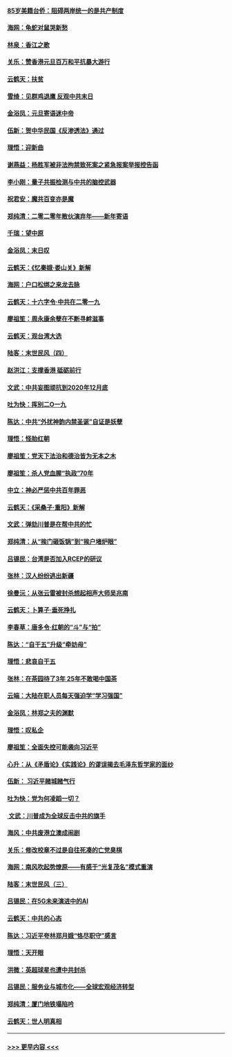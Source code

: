 #### [85岁美籍台侨：阻碍两岸统一的是共产制度](../pages/nsc993/n11765043.md?t=01040811) 
#### [海网：龟蛇对鼠哭新愁](../pages/nsc993/n11764895.md?t=01040811) 
#### [林泉：香江之歌](../pages/nsc993/n11764415.md?t=01040811) 
#### [关乐：赞香港元旦百万和平抗暴大游行](../pages/nsc993/n11764382.md?t=01040811) 
#### [云鹤天：扶贫](../pages/nsc993/n11764245.md?t=01040811) 
#### [雪绮：见群鸡退鹰  反观中共末日](../pages/nsc993/n11762112.md?t=01040811) 
#### [金浴凤：元旦寄语迷中帝](../pages/nsc993/n11761788.md?t=01040811) 
#### [伍新：贺中华民国《反渗透法》通过](../pages/nsc993/n11761994.md?t=01040811) 
#### [理悟：迎新曲](../pages/nsc993/n11761152.md?t=01040811) 
#### [谢燕益：杨胜军被非法拘禁致死案之紧急报案举报控告函](../pages/nsc993/n11756134.md?t=01040811) 
#### [李小刚：量子共振检测与中共的脑控武器](../pages/nsc993/n11754518.md?t=01040811) 
#### [祝君安：魔共百变亦是魔](../pages/nsc993/n11754469.md?t=01040811) 
#### [郑纯清：二零二零年散伙演弃年——新年寄语](../pages/nsc993/n11754195.md?t=01040811) 
#### [千瑞：望中原](../pages/nsc993/n11754159.md?t=01040811) 
#### [金浴凤：末日叹](../pages/nsc993/n11752359.md?t=01040811) 
#### [云鹤天：《忆秦娥‧娄山关》新解](../pages/nsc993/n11752348.md?t=01040811) 
#### [海网：户口松绑之来龙去脉](../pages/nsc993/n11752328.md?t=01040811) 
#### [云鹤天：十六字令‧中共在二零一九](../pages/nsc993/n11752305.md?t=01040811) 
#### [廖祖笙：周永康余孽在不断寻衅滋事](../pages/nsc993/n11751013.md?t=01040811) 
#### [云鹤天：观台湾大选](../pages/nsc993/n11751007.md?t=01040811) 
#### [陆客：末世民风（四）](../pages/nsc993/n11749203.md?t=01040811) 
#### [赵洪江：支撑香港 砥砺前行](../pages/nsc993/n11748482.md?t=01040811) 
#### [文武：中共妄图顽抗到2020年12月底](../pages/nsc993/n11748446.md?t=01040811) 
#### [吐为快：挥别二O一九](../pages/nsc993/n11748411.md?t=01040811) 
#### [陈达：中共“外扰神韵内禁圣诞”自证是妖孽](../pages/nsc993/n11748226.md?t=01040811) 
#### [理悟：怪胎红朝](../pages/nsc993/n11748206.md?t=01040811) 
#### [廖祖笙：党天下法治和德治皆为无本之木](../pages/nsc993/n11748135.md?t=01040811) 
#### [廖祖笙：杀人党血腥“执政”70年](../pages/nsc993/n11745144.md?t=01040811) 
#### [中立：神必严惩中共百年罪恶](../pages/nsc993/n11744970.md?t=01040811) 
#### [云鹤天：《采桑子‧重阳》新解](../pages/nsc993/n11744948.md?t=01040811) 
#### [文武：弹劾川普是在帮中共的忙](../pages/nsc993/n11744758.md?t=01040811) 
#### [郑纯清：从“挨门砸饭锅”到“挨户堵炉眼”](../pages/nsc993/n11744745.md?t=01040811) 
#### [吕锡民：台湾是否加入RCEP的研议](../pages/nsc993/n11744701.md?t=01040811) 
#### [张林：汉人纷纷逃出新疆](../pages/nsc993/n11743530.md?t=01040811) 
#### [徐曼沅：从张云雷被封杀想起相声大师吴兆南](../pages/nsc993/n11741816.md?t=01040811) 
#### [云鹤天：卜算子‧垂死挣扎](../pages/nsc993/n11739956.md?t=01040811) 
#### [李春草：唐多令‧红朝的“斗”与“拍”](../pages/nsc993/n11739830.md?t=01040811) 
#### [陈达：“自干五”升级“牵妨母”](../pages/nsc993/n11739724.md?t=01040811) 
#### [理悟：悲哀自干五](../pages/nsc993/n11739547.md?t=01040811) 
#### [张林：在茶园待了3年 25年不敢喝中国茶](../pages/nsc993/n11739240.md?t=01040811) 
#### [云端：大陆在职人员每天强迫学“学习强国”](../pages/nsc993/n11738735.md?t=01040811) 
#### [金浴凤：林郑之夫的渊默](../pages/nsc993/n11737735.md?t=01040811) 
#### [理悟：叹私企](../pages/nsc993/n11737715.md?t=01040811) 
#### [廖祖笙：全面失控可能袭向习近平](../pages/nsc993/n11737704.md?t=01040811) 
#### [心升：从《矛盾论》《实践论》的谬误揭去毛泽东哲学家的面纱](../pages/nsc993/n11736962.md?t=01040811) 
#### [伍新： 习近平赌城赌气行](../pages/nsc993/n11736929.md?t=01040811) 
#### [吐为快：党为何凌蹈一切？](../pages/nsc993/n11736915.md?t=01040811) 
#### [ 文武：川普成为全球反击中共的旗手](../pages/nsc993/n11736882.md?t=01040811) 
#### [海风：中共废港立澳成闹剧](../pages/nsc993/n11735857.md?t=01040811) 
#### [关乐：修改校章不过是自往死凑的亡党臭棋](../pages/nsc993/n11735097.md?t=01040811) 
#### [海网：南风吹起势燎原——有感于“光复茂名”模式重演](../pages/nsc993/n11732308.md?t=01040811) 
#### [陆客：末世民风（三）](../pages/nsc993/n11732211.md?t=01040811) 
#### [吕锡民：在5G未来演进中的AI](../pages/nsc993/n11730010.md?t=01040811) 
#### [云鹤天：中共的心态](../pages/nsc993/n11729906.md?t=01040811) 
#### [陈达：习近平夸林郑月娥“恪尽职守”感言](../pages/nsc993/n11729881.md?t=01040811) 
#### [理悟：天开眼](../pages/nsc993/n11729699.md?t=01040811) 
#### [洪微：英超球星也遭中共封杀](../pages/nsc993/n11727243.md?t=01040811) 
#### [吕锡民：服务业与城市化——全球宏观经济转型](../pages/nsc993/n11725845.md?t=01040811) 
#### [郑纯清：厦门地铁塌陷吟](../pages/nsc993/n11725813.md?t=01040811) 
#### [云鹤天：世人明真相](../pages/nsc993/n11725621.md?t=01040811) 

----
#### [ >>> 更早内容 <<< ](../indexes/nsc993-earlier.md)
